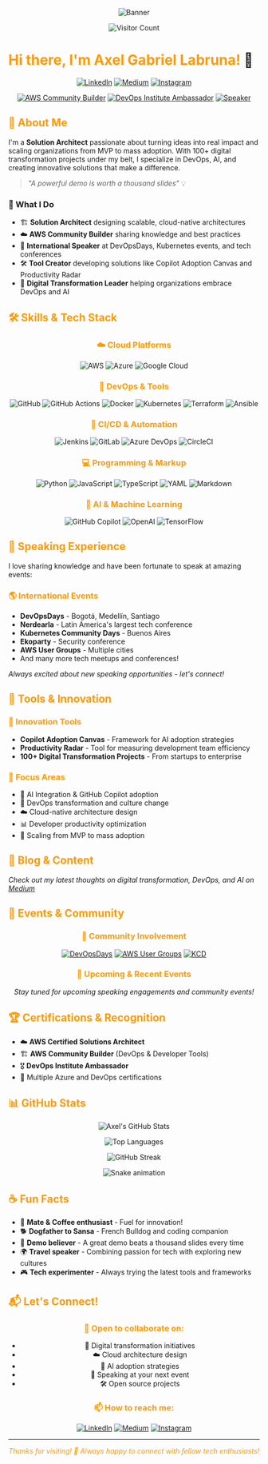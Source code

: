 <!-- Custom Banner Section -->
<div align="center">

<!-- 
🎨 CUSTOM BANNER INSTRUCTIONS:
To create your own banner, visit: https://leviarista.github.io/github-profile-header-generator/
Recommended settings:
- Background: AWS Orange (#FF9900) gradient with dark/techy accents
- Text: "Your Name | Your Title"
- Style: Modern/Tech theme
- Export and upload to your GitHub repo, then replace the URL below
-->

![Banner](https://via.placeholder.com/1000x300/FF9900/000000?text=Axel+Gabriel+Labruna+%7C+Solution+Architect)

<!-- Visitor Counter -->
![Visitor Count](https://visitor-badge.laobi.icu/badge?page_id=axellab.axellab&style=flat-square&color=FF9900)

</div>

# <span style="color: #FF9900;">Hi there, I'm Axel Gabriel Labruna!</span> 👋

<div align="center">
  
[![LinkedIn](https://img.shields.io/badge/-LinkedIn-0077B5?style=for-the-badge&logo=linkedin&logoColor=white)](https://linkedin.com/in/axellabruna)
[![Medium](https://img.shields.io/badge/-Medium-12100E?style=for-the-badge&logo=medium&logoColor=white)](https://medium.com/@axellabruna)
[![Instagram](https://img.shields.io/badge/-Instagram-E4405F?style=for-the-badge&logo=instagram&logoColor=white)](https://instagram.com/axellabruna)

[![AWS Community Builder](https://img.shields.io/badge/AWS-Community%20Builder-FF9900?style=flat-square&logo=amazon-aws&logoColor=white)](https://aws.amazon.com/developer/community/community-builders/)
[![DevOps Institute Ambassador](https://img.shields.io/badge/DevOps%20Institute-Ambassador-FF9900?style=flat-square&logo=devdotto&logoColor=white)](https://www.devopsinstitute.com/)
[![Speaker](https://img.shields.io/badge/Speaker-DevOpsDays%20%7C%20KCD%20%7C%20AWSUG-FF9900?style=flat-square&logo=microphone&logoColor=white)](https://github.com/axellab)

</div>

## <span style="color: #FF9900;">🚀 About Me</span>

I'm a **Solution Architect** passionate about turning ideas into real impact and scaling organizations from MVP to mass adoption. With 100+ digital transformation projects under my belt, I specialize in DevOps, AI, and creating innovative solutions that make a difference.

> *"A powerful demo is worth a thousand slides"* 💡

### 🎯 What I Do
- 🏗️ **Solution Architect** designing scalable, cloud-native architectures
- ☁️ **AWS Community Builder** sharing knowledge and best practices
- 🎤 **International Speaker** at DevOpsDays, Kubernetes events, and tech conferences
- 🛠️ **Tool Creator** developing solutions like Copilot Adoption Canvas and Productivity Radar
- 🔄 **Digital Transformation Leader** helping organizations embrace DevOps and AI

## <span style="color: #FF9900;">🛠️ Skills & Tech Stack</span>

<div align="center">

### <span style="color: #FF9900;">☁️ Cloud Platforms</span>
![AWS](https://img.shields.io/badge/AWS-232F3E?style=for-the-badge&logo=amazon-aws&logoColor=FF9900)
![Azure](https://img.shields.io/badge/Microsoft%20Azure-0078D4?style=for-the-badge&logo=microsoft-azure&logoColor=white)
![Google Cloud](https://img.shields.io/badge/Google%20Cloud-4285F4?style=for-the-badge&logo=google-cloud&logoColor=white)

### <span style="color: #FF9900;">🔧 DevOps & Tools</span>
![GitHub](https://img.shields.io/badge/GitHub-181717?style=for-the-badge&logo=github&logoColor=white)
![GitHub Actions](https://img.shields.io/badge/GitHub%20Actions-2088FF?style=for-the-badge&logo=github-actions&logoColor=white)
![Docker](https://img.shields.io/badge/Docker-2496ED?style=for-the-badge&logo=docker&logoColor=white)
![Kubernetes](https://img.shields.io/badge/Kubernetes-326CE5?style=for-the-badge&logo=kubernetes&logoColor=white)
![Terraform](https://img.shields.io/badge/Terraform-623CE4?style=for-the-badge&logo=terraform&logoColor=white)
![Ansible](https://img.shields.io/badge/Ansible-EE0000?style=for-the-badge&logo=ansible&logoColor=white)

### <span style="color: #FF9900;">🔄 CI/CD & Automation</span>
![Jenkins](https://img.shields.io/badge/Jenkins-D24939?style=for-the-badge&logo=jenkins&logoColor=white)
![GitLab](https://img.shields.io/badge/GitLab-FC6D26?style=for-the-badge&logo=gitlab&logoColor=white)
![Azure DevOps](https://img.shields.io/badge/Azure%20DevOps-0078D7?style=for-the-badge&logo=azure-devops&logoColor=white)
![CircleCI](https://img.shields.io/badge/CircleCI-343434?style=for-the-badge&logo=circleci&logoColor=white)

### <span style="color: #FF9900;">💻 Programming & Markup</span>
![Python](https://img.shields.io/badge/Python-3776AB?style=for-the-badge&logo=python&logoColor=white)
![JavaScript](https://img.shields.io/badge/JavaScript-F7DF1E?style=for-the-badge&logo=javascript&logoColor=black)
![TypeScript](https://img.shields.io/badge/TypeScript-007ACC?style=for-the-badge&logo=typescript&logoColor=white)
![YAML](https://img.shields.io/badge/YAML-CB171E?style=for-the-badge&logo=yaml&logoColor=white)
![Markdown](https://img.shields.io/badge/Markdown-000000?style=for-the-badge&logo=markdown&logoColor=white)

### <span style="color: #FF9900;">🤖 AI & Machine Learning</span>
![GitHub Copilot](https://img.shields.io/badge/GitHub%20Copilot-000000?style=for-the-badge&logo=github&logoColor=white)
![OpenAI](https://img.shields.io/badge/OpenAI-412991?style=for-the-badge&logo=openai&logoColor=white)
![TensorFlow](https://img.shields.io/badge/TensorFlow-FF6F00?style=for-the-badge&logo=tensorflow&logoColor=white)

</div>

## <span style="color: #FF9900;">🎤 Speaking Experience</span>

I love sharing knowledge and have been fortunate to speak at amazing events:

### <span style="color: #FF9900;">🌎 International Events</span>
- **DevOpsDays** - Bogotá, Medellín, Santiago
- **Nerdearla** - Latin America's largest tech conference
- **Kubernetes Community Days** - Buenos Aires
- **Ekoparty** - Security conference
- **AWS User Groups** - Multiple cities
- And many more tech meetups and conferences!

*Always excited about new speaking opportunities - let's connect!*

## <span style="color: #FF9900;">🎯 Tools & Innovation</span>

### <span style="color: #FF9900;">🎨 Innovation Tools</span>
- **Copilot Adoption Canvas** - Framework for AI adoption strategies
- **Productivity Radar** - Tool for measuring development team efficiency
- **100+ Digital Transformation Projects** - From startups to enterprise

### <span style="color: #FF9900;">🎯 Focus Areas</span>
- 🤖 AI Integration & GitHub Copilot adoption
- 🔄 DevOps transformation and culture change
- ☁️ Cloud-native architecture design
- 📊 Developer productivity optimization
- 🚀 Scaling from MVP to mass adoption

## <span style="color: #FF9900;">📝 Blog & Content</span>

<!-- BLOG-POST-LIST:START -->
*Check out my latest thoughts on digital transformation, DevOps, and AI on [Medium](https://medium.com/@axellabruna)*
<!-- BLOG-POST-LIST:END -->

## <span style="color: #FF9900;">🎪 Events & Community</span>

<div align="center">

### <span style="color: #FF9900;">🌟 Community Involvement</span>
[![DevOpsDays](https://img.shields.io/badge/DevOpsDays-Speaker-FF9900?style=for-the-badge&logo=devdotto&logoColor=white)](https://devopsdays.org/)
[![AWS User Groups](https://img.shields.io/badge/AWS%20UG-Speaker-FF9900?style=for-the-badge&logo=amazon-aws&logoColor=white)](https://aws.amazon.com/developer/community/usergroups/)
[![KCD](https://img.shields.io/badge/KCD-Speaker-FF9900?style=for-the-badge&logo=kubernetes&logoColor=white)](https://community.cncf.io/kubernetes-community-days/)

### <span style="color: #FF9900;">📅 Upcoming & Recent Events</span>
*Stay tuned for upcoming speaking engagements and community events!*

</div>

## <span style="color: #FF9900;">🏆 Certifications & Recognition</span>

- ☁️ **AWS Certified Solutions Architect**
- 🏗️ **AWS Community Builder** (DevOps & Developer Tools)
- 🎖️ **DevOps Institute Ambassador**
- 📜 Multiple Azure and DevOps certifications

## <span style="color: #FF9900;">📊 GitHub Stats</span>

<div align="center">

![Axel's GitHub Stats](https://github-readme-stats.vercel.app/api?username=axellab&show_icons=true&theme=dark&hide_border=true&count_private=true&title_color=FF9900&icon_color=FF9900&text_color=ffffff&bg_color=0D1117)

![Top Languages](https://github-readme-stats.vercel.app/api/top-langs/?username=axellab&layout=compact&theme=dark&hide_border=true&title_color=FF9900&text_color=ffffff&bg_color=0D1117)

![GitHub Streak](https://github-readme-streak-stats.herokuapp.com/?user=axellab&theme=dark&hide_border=true&ring=FF9900&fire=FF9900&currStreakLabel=FF9900&background=0D1117)

<!-- Animated GitHub Activity Graph -->
![Snake animation](https://github.com/axellab/axellab/blob/output/github-contribution-grid-snake-dark.svg)

</div>

## <span style="color: #FF9900;">☕ Fun Facts</span>

- 🧉 **Mate & Coffee enthusiast** - Fuel for innovation!
- 🐕 **Dogfather to Sansa** - French Bulldog and coding companion
- 🎯 **Demo believer** - A great demo beats a thousand slides every time
- 🌍 **Travel speaker** - Combining passion for tech with exploring new cultures
- 🎮 **Tech experimenter** - Always trying the latest tools and frameworks

## <span style="color: #FF9900;">📬 Let's Connect!</span>

<div align="center">

### <span style="color: #FF9900;">💬 Open to collaborate on:</span>
- 🚀 Digital transformation initiatives
- ☁️ Cloud architecture design
- 🤖 AI adoption strategies
- 🎤 Speaking at your next event
- 🛠️ Open source projects

### <span style="color: #FF9900;">📫 How to reach me:</span>
[![LinkedIn](https://img.shields.io/badge/LinkedIn-Let's%20connect!-0077B5?style=for-the-badge&logo=linkedin)](https://linkedin.com/in/axellabruna)
[![Medium](https://img.shields.io/badge/Medium-Read%20my%20articles-12100E?style=for-the-badge&logo=medium)](https://medium.com/@axellabruna)
[![Instagram](https://img.shields.io/badge/Instagram-Follow%20my%20journey-E4405F?style=for-the-badge&logo=instagram)](https://instagram.com/axellabruna)

</div>

---

<div align="center">
  <i><span style="color: #FF9900;">Thanks for visiting! 🚀 Always happy to connect with fellow tech enthusiasts!</span></i>
</div>
